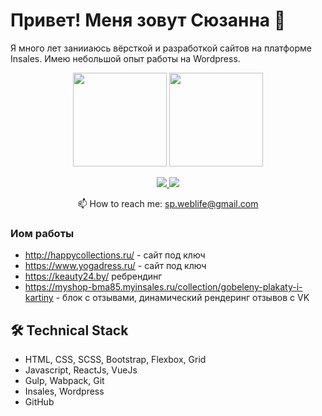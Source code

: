 
# Привет! Меня зовут Сюзанна 👋
Я много лет занииаюсь вёрсткой и разработкой сайтов на платформе Insales. Имею небольшой опыт работы на Wordpress. 

<p align='center'>
   <a href="https://github-readme-stats.vercel.app/api?username=psuzanna&show_icons=true&count_private=true"><img
           height=150
           src="https://github-readme-stats.vercel.app/api?username=psuzanna&show_icons=true&count_private=true"/></a>
   <a href="https://github.com/psuzanna/github-readme-stats"><img height=150
                                                                  src="https://github-readme-stats.vercel.app/api/top-langs/?username=psuzanna&layout=compact"/></a>
</p>

<p align='center'>
   <a href="https://www.linkedin.com/in/syuzanna-papoyan-110b80239">
       <img src="https://img.shields.io/badge/linkedin-%230077B5.svg?&style=for-the-badge&logo=linkedin&logoColor=white"/>
   </a>
   <a href="https://t.me/p_syuzanna">
       <img src="https://img.shields.io/badge/Telegram-2CA5E0?style=for-the-badge&logo=telegram&logoColor=white"/>
   </a>
<p align='center'>
   📫 How to reach me: <a href='mailto:sp.weblife@gmail.com'>sp.weblife@gmail.com</a>
</p>


### Иом работы
  
*   http://happycollections.ru/ - сайт под  ключ 
*   https://www.yogadress.ru/ - сайт под  ключ 
*   https://keauty24.by/ ребрендинг
*   https://myshop-bma85.myinsales.ru/collection/gobeleny-plakaty-i-kartiny - блок с отзывами, динамический рендеринг отзывов с VK

## 🛠 Technical Stack
*   HTML, CSS, SCSS, Bootstrap, Flexbox, Grid
*   Javascript, ReactJs, VueJs
*   Gulp, Wabpack, Git
*   Insales, Wordpress
*   GitHub




